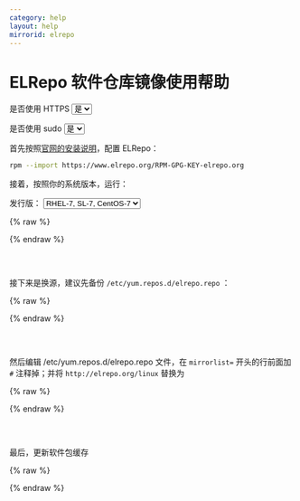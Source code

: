 ```yaml
---
category: help
layout: help
mirrorid: elrepo
---
```


# ELRepo 软件仓库镜像使用帮助

<form class="form-inline">
<div class="form-group">
	<label>是否使用 HTTPS</label>
	<select id="http-select" class="form-control content-select" data-target="#content-0,#content-1,#content-2,#content-3">
	  <option data-http_protocol="https://" selected>是</option>
	  <option data-http_protocol="http://">否</option>
	</select>
</div>
</form>


<form class="form-inline">
<div class="form-group">
	<label>是否使用 sudo</label>
	<select id="sudo-select" class="form-control content-select" data-target="#content-0,#content-1,#content-2,#content-3">
	  <option data-sudo="sudo " data-sudoE="sudo -E " selected>是</option>
	  <option data-sudo="" data-sudoE="">否</option>
	</select>
</div>
</form>



首先按照[官网的安装说明](https://elrepo.org/tiki/tiki-index.php)，配置 ELRepo：

```bash
rpm --import https://www.elrepo.org/RPM-GPG-KEY-elrepo.org
```

接着，按照你的系统版本，运行：



<form class="form-inline">
<div class="form-group">
  <label>发行版：</label>
    <select id="select-0-0" class="form-control content-select" data-target="#content-0">
      <option data-release_name="el7" data-version="7" selected>RHEL-7, SL-7, CentOS-7</option>
      <option data-release_name="el8" data-version="8">RHEL-8, SL-8, CentOS-8</option>
      <option data-release_name="el6" data-version="6">RHEL-6, SL-6, CentOS-6</option>
    </select>
</div>
</form>

{% raw %}
<script id="template-0" type="x-tmpl-markup">
yum install https://www.elrepo.org/elrepo-release-{{version}}.{{release_name}}.elrepo.noarch.rpm
</script>
{% endraw %}

<p></p>

<pre>
<code id="content-0" class="language-bash" data-template="#template-0" data-select="#http-select,#sudo-select,#select-0-0">
</code>
</pre>


接下来是换源，建议先备份 `/etc/yum.repos.d/elrepo.repo` ：



{% raw %}
<script id="template-1" type="x-tmpl-markup">
{{sudo}}cp /etc/yum.repos.d/elrepo.repo /etc/yum.repos.d/elrepo.repo.bak
</script>
{% endraw %}

<p></p>

<pre>
<code id="content-1" class="language-shell" data-template="#template-1" data-select="#http-select,#sudo-select">
</code>
</pre>


然后编辑 /etc/yum.repos.d/elrepo.repo 文件，在 `mirrorlist=` 开头的行前面加 `#` 注释掉；并将 `http://elrepo.org/linux` 替换为



{% raw %}
<script id="template-2" type="x-tmpl-markup">
{{http_protocol}}{{mirror}}
</script>
{% endraw %}

<p></p>

<pre>
<code id="content-2" class="language-plaintext" data-template="#template-2" data-select="#http-select,#sudo-select">
</code>
</pre>


最后，更新软件包缓存



{% raw %}
<script id="template-3" type="x-tmpl-markup">
{{sudo}}yum makecache
</script>
{% endraw %}

<p></p>

<pre>
<code id="content-3" class="language-shell" data-template="#template-3" data-select="#http-select,#sudo-select">
</code>
</pre>


